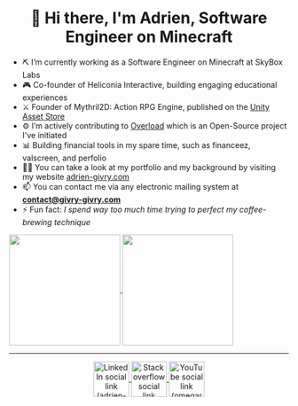 <h1 align="center">👋 Hi there, I'm Adrien, Software Engineer on Minecraft</h1>

- ⛏ I’m currently working as a Software Engineer on Minecraft at SkyBox Labs
- 🎮 Co-founder of Heliconia Interactive, building engaging educational experiences
- ⚔ Founder of Mythril2D: Action RPG Engine, published on the [Unity Asset Store](https://assetstore.unity.com/packages/templates/systems/action-rpg-engine-mythril2d-249375)
- ⚙ I’m actively contributing to [Overload](https://github.com/adriengivry/Overload) which is an Open-Source project I've initiated
- 📊 Building financial tools in my spare time, such as financeez, valscreen, and perfolio
- 👨‍💻 You can take a look at my portfolio and my background by visiting my website [adrien-givry.com](http://adrien-givry.com)
- 📫 You can contact me via any electronic mailing system at **contact@givry-givry.com**
- ⚡ Fun fact: *I spend way too much time trying to perfect my coffee-brewing technique*

<!-- GitHub Stats -->
<a href="https://github.com/anuraghazra/github-readme-stats">
  <img height=200 align="center" src="https://github-readme-stats.vercel.app/api?username=adriengivry&hide_border=true&theme=transparent" />
</a>
<a href="https://github.com/anuraghazra/convoychat">
  <img height=200 align="center" src="https://github-readme-stats.vercel.app/api/top-langs?username=adriengivry&layout=compact&langs_count=8&card_width=320&hide_border=true&theme=transparent" />
</a>

---

<!-- Social Icons -->
<p align="center">
  <!-- LinkedIn -->
  <a href="https://linkedin.com/in/adrien-givry/" target="_blank">
    <img align="center" src="https://raw.githubusercontent.com/gauravghongde/social-icons/9d939e1c5b7ea4a24ac39c3e4631970c0aa1b920/SVG/Color/LinkedIN.svg" alt="LinkedIn social link (adrien-givry)" height="64" width="64" />
  </a>
  <!-- StackOverflow -->
  <a href="https://stackoverflow.com/users/7511460/adrien-givry" target="_blank">
    <img align="center" src="https://raw.githubusercontent.com/gauravghongde/social-icons/9d939e1c5b7ea4a24ac39c3e4631970c0aa1b920/SVG/Color/Stackoverflow.svg" alt="Stackoverflow social link (adrien-givry)" height="64" width="64" />
  </a>
  <!-- YouTube -->
  <a href="https://www.youtube.com/user/omegarespvp" target="_blank">
    <img align="center" src="https://raw.githubusercontent.com/gauravghongde/social-icons/master/PNG/Color/Youtube.png" alt="YouTube social link (omegarespvp)" height="64" width="64" />
  </a>
</p>

